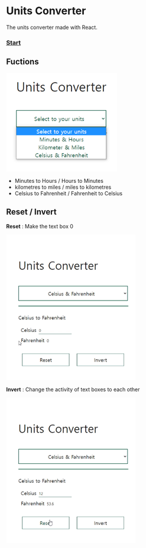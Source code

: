 # Units Converter
The units converter made with React.

### **[Start](https://hwahyeon.github.io/reactjs-units-conv/)**

## Fuctions

<img src="./assets/00.png" alt="Cover" width="300">

* Minutes to Hours / Hours to Minutes
* kilometres to miles / miles to kilometres
* Celsius to Fahrenheit / Fahrenheit to Celsius

## Reset / Invert
**Reset** : Make the text box 0
<p align="left"><img src="./assets/01.gif" width="350"></p>  
  

**Invert** : Change the activity of text boxes to each other
<p align="left"><img src="./assets/02.gif" width="350"></p>  
